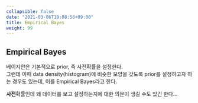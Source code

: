 ```yaml
---
collapsible: false
date: "2021-03-06T10:08:56+09:00"
title: Empirical Bayes
weight: 99
---
```


## Empirical Bayes

베이지안은 기본적으로 prior, 즉 사전확률을 설정한다.  
그런데 이때 data density(histogram)에 비슷한 모양을 갖도록 prior를 설정하고자 하는 경우도 있는데, 이를 Empirical Bayes라고 한다.  

**사전**확률인데 왜 데이터를 보고 설정하는지에 대한 의문이 생길 수도 있긴 한다...